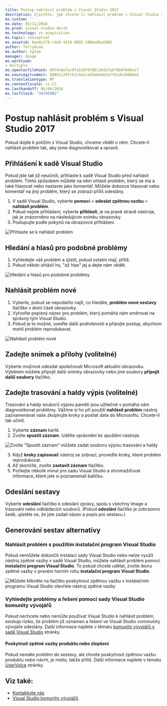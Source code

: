 ```yaml
---
title: Postup nahlásit problém s Visual Studio 2017
description: Zjistěte, jak chcete-li nahlásit problém s Visual Studio 2017 společnosti Microsoft, takže jsme diagnostikovat a opravit.
ms.custom: ''
ms.date: 03/11/2018
ms.prod: visual-studio-dev15
ms.technology: vs-acquisition
ms.topic: conceptual
ms.assetid: bee01179-cde5-4419-9095-190ee0ba5902
author: TerryGLee
ms.author: tglee
manager: douge
ms.workload:
- multiple
ms.openlocfilehash: 0979c0e7ec0fa53879766136d27ab79b0f490a17
ms.sourcegitcommit: 58052c29fc61c9a1ca55a64a63a7fdcde34668a4
ms.translationtype: MT
ms.contentlocale: cs-CZ
ms.lasthandoff: 06/04/2018
ms.locfileid: "34745992"
---
```

# <a name="how-to-report-a-problem-with-visual-studio-2017"></a>Postup nahlásit problém s Visual Studio 2017

Pokud dojde k potížím s Visual Studio, chceme vědět o něm. Chcete-li nahlásit problém tak, aby jsme diagnostikovat a opravit.

## <a name="sign-in-to-visual-studio"></a>Přihlášení k sadě Visual Studio

Pokud jste tak již neučinili, přihlaste k sadě Visual Studio před nahlásit problém. Tímto způsobem můžete na něm ohlásit problém, který se má a také hlasovat nebo nastavte jako komentář. Můžete dokonce hlasovat nebo komentář na jiný problém, který se zobrazí příliš odeslány.

1. V sadě Visual Studio, vyberte **pomoci** > **odeslat zpětnou vazbu** > **nahlásit problém**.
2. Pokud nejste přihlášení, vyberte **přihlásit**; je na pravé straně nástroje, jak je znázorněno na následujícím snímku obrazovky.
3. Postupujte podle pokynů na obrazovce přihlášení.

 ![Přihlaste se k nahlásit problém](../ide/media/sign-in-new-ux.png)

## Hledání a hlasů pro podobné problémy <a name="search_and_vote"></a>

1. Vyhledejte váš problém a zjistit, pokud ostatní mají, příliš.
2. Pokud někdo ohlásil ho, "až hlas" jej a dejte nám vědět.

  ![Hledání a hlasů pro podobné problémy](../ide/media/search-and-vote.png)

## Nahlásit problém nové <a name="report_new_problem"></a>

1. Vyberte, pokud se nepodařilo najít, co hledáte, **problém nové sestavy** tlačítko v dolní části obrazovky.
2. Vytvořte popisný název pro problém, který pomáhá nám směrovat na správný tým Visual Studio.
3. Pokud je to možné, uveďte další podrobnosti a připojte postup, abychom mohli problém reprodukovat.

  ![Nahlásit problém nové](../ide/media/report-new-problem.png)

## Zadejte snímek a přílohy (volitelné) <a name="provide_screenshots"></a>

 Vyberte možnost odesílat společnosti Microsoft aktuální obrazovku. Výběrem můžete připojit další snímky obrazovky nebo jiné soubory **připojit další soubory** tlačítko.

## Zadejte trasování a haldy výpis (volitelné) <a name="provide_a_trace_and_heap_dump"></a>

Trasování a haldy souborů výpisu paměti jsou užitečné v pomáhá nám diagnostikovat problémy. Vážíme si ho při použití **nahlásit problém** nástroj zaznamenávat vaše zkopírujte kroky a posílat data do Microsoftu. Chcete-li tak učinit.

1. Vyberte **záznam** kartě.
2. Zvolte **spustit záznam**. Udělte oprávnění ke spuštění nástroje.

  ![Zvolte "Spustit záznam" můžete zadat souboru výpisu trasování a haldy ](../ide/media/record-dialog-box.png)

3. Když **kroky zapisovač** nástroj se zobrazí, proveďte kroky, které problém reprodukovat.
4. Až skončíte, zvolte **zastavit záznam** tlačítko.
5. Počkejte několik minut pro sadu Visual Studio a shromažďovat informace, které jste si poznamenali balíčku.

## Odeslání sestavy <a name="submit_the_report"></a>

 Vyberte **odeslání** tlačítko k odeslání zprávy, spolu s všechny Image a trasování nebo odkládacích souborů. (Pokud **odeslání** tlačítko je zobrazeno šedě, ujistěte se, že jste zadali název a popis pro sestavu.)

## Generování sestav alternativy <a name="alternate_reporting"></a>

### <a name="report-a-problem-by-using-the-visual-studio-installer"></a>Nahlásit problém s použitím instalační program Visual Studio

Pokud nemůžete dokončit instalaci sady Visual Studio nebo nelze využít nástroj zpětné vazby v sadě Visual Studio, můžete nahlásit problém pomocí **instalační program Visual Studio**. To pokud chcete udělat, zvolte ikonu zpětné vazby v pravém horním rohu **instalační program Visual Studio**.

 ![Můžete klikněte na tlačítko poskytnout zpětnou vazbu v instalačním programu Visual Studio otevřete nástroj zpětné vazby](../install/media/report-a-problem.png)

### <a name="search-for-problems-and-solutions-by-using-the-visual-studio-developer-community"></a>Vyhledejte problémy a řešení pomocí sady Visual Studio komunity vývojářů

Pokud nechcete nebo nemůže používat Visual Studio k nahlásit problém, existuje riziko, že problém již oznámen a řešení ve Visual Studio community vývojáře odeslány. Další informace najdete v tématu [komunity vývojářů v sadě Visual Studio](https://developercommunity.visualstudio.com/) stránky.

#### <a name="provide-product-feedback-or-a-suggestion"></a>Poskytnutí zpětné vazby produktu nebo zlepšení

Pokud nemáte problém do sestavy, ale chcete poskytnout zpětnou vazbu produktu nebo návrh, je místo, takže příliš. Další informace najdete v tématu [UserVoice](https://visualstudio.uservoice.com/forums/121579-visual-studio-ide) stránky.

## <a name="see-also"></a>Viz také:

* [Kontaktujte nás](../ide/talk-to-us.md)
* [Visual Studio komunity vývojářů](https://developercommunity.visualstudio.com/)